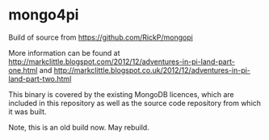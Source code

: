 mongo4pi
========

Build of source from https://github.com/RickP/mongopi

More information can be found at http://markclittle.blogspot.com/2012/12/adventures-in-pi-land-part-one.html and http://markclittle.blogspot.co.uk/2012/12/adventures-in-pi-land-part-two.html

This binary is covered by the existing MongoDB licences, which are included in this repository as well as the
source code repository from which it was built.

Note, this is an old build now. May rebuild.
